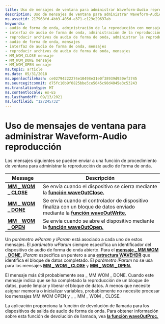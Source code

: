 ```yaml
---
title: Uso de mensajes de ventana para administrar Waveform-Audio reproducción
description: Uso de mensajes de ventana para administrar Waveform-Audio reproducción
ms.assetid: 217968fd-4bb3-405d-a371-c129e29637ab
keywords:
- audio de forma de onda, administración de la reproducción con mensajes
- interfaz de audio de forma de onda, administración de la reproducción con mensajes
- reproducir archivos de audio de forma de onda, administrar la reproducción con mensajes
- audio de forma de onda, mensajes
- interfaz de audio de forma de onda, mensajes
- reproducir archivos de audio de forma de onda, mensajes
- MM_WOM_CLOSE mensaje
- MM_WOM_DONE mensaje
- MM_WOM_OPEN mensaje
ms.topic: article
ms.date: 05/31/2018
ms.openlocfilehash: ce02794222274e10498e31e0f38939d930ef3745
ms.sourcegitcommit: d75fc10b9f0825bbe5ce5045c90d4045e3c53243
ms.translationtype: MT
ms.contentlocale: es-ES
ms.lasthandoff: 09/13/2021
ms.locfileid: "127245732"
---
```

# <a name="using-window-messages-to-manage-waveform-audio-playback"></a>Uso de mensajes de ventana para administrar Waveform-Audio reproducción

Los mensajes siguientes se pueden enviar a una función de procedimiento de ventana para administrar la reproducción de audio de forma de onda.



| Message                                | Descripción                                                                                                                |
|----------------------------------------|----------------------------------------------------------------------------------------------------------------------------|
| [**MM \_ WOM \_ CLOSE**](mm-wom-close.md) | Se envía cuando el dispositivo se cierra mediante la [**función waveOutClose.**](/windows/win32/api/mmeapi/nf-mmeapi-waveoutclose)                                 |
| [**MM \_ WOM \_ DONE**](mm-wom-done.md)   | Se envía cuando el controlador de dispositivo finaliza con un bloque de datos enviado mediante la [**función waveOutWrite.**](/windows/win32/api/mmeapi/nf-mmeapi-waveoutwrite) |
| [**MM \_ WOM \_ OPEN**](mm-wom-open.md)   | Se envía cuando se abre el dispositivo mediante la [**función waveOutOpen.**](/windows/win32/api/mmeapi/nf-mmeapi-waveoutopen)                                   |



 

Un *parámetro wParam* *y lParam* está asociado a cada uno de estos mensajes. El *parámetro wParam* siempre especifica un identificador del dispositivo de audio de forma de onda abierto. Para el [**mensaje \_ MM WOM \_ DONE,**](mm-wom-done.md) *lParam* especifica un puntero a una [**estructura WAVEHDR**](/windows/win32/api/mmeapi/ns-mmeapi-wavehdr) que identifica el bloque de datos completado. El *parámetro lParam* no se usa para los mensajes [**MM \_ WOM \_ CLOSE**](mm-wom-close.md) y [**MM \_ WOM \_ OPEN.**](mm-wom-open.md)

El mensaje más útil probablemente sea \_ MM WOM \_ DONE. Cuando este mensaje indica que se ha completado la reproducción de un bloque de datos, puede limpiar y liberar el bloque de datos. A menos que necesite asignar memoria o inicializar variables, probablemente no necesite procesar los mensajes MM WOM OPEN y \_ \_ MM \_ WOM \_ CLOSE.

La aplicación proporciona la función de devolución de llamada para los dispositivos de salida de audio de forma de onda. Para obtener información sobre esta función de devolución de llamada, vea [**la función waveOutProc.**](/previous-versions//dd743869(v=vs.85))

 

 